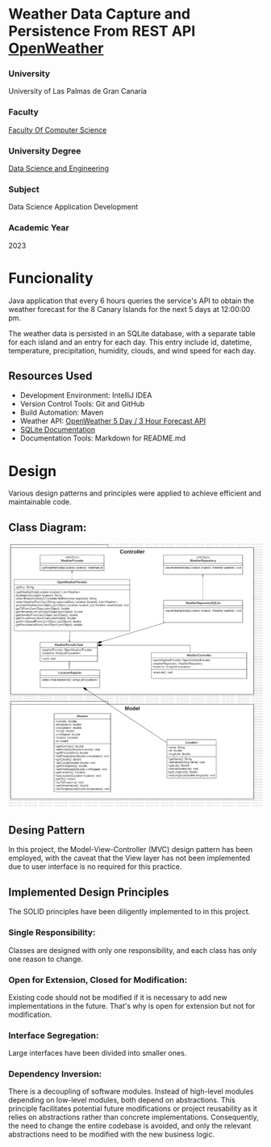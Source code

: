 # Weather Data Capture and Persistence From REST API [OpenWeather](https://openweathermap.org/api)


### University
University of Las Palmas de Gran Canaria

### Faculty
[Faculty Of Computer Science](https://www.eii.ulpgc.es/es)

### University Degree
[Data Science and Engineering](https://www.eii.ulpgc.es/es/formacion/Grado-en-Ciencia-e-Ingenieria-de-Datos)

### Subject
Data Science Application Development

### Academic Year
2023


# Funcionality

Java application that every 6 hours queries the service's API to obtain the weather forecast for the 8 Canary Islands for the next 5 days at 12:00:00 pm.

The weather data is persisted in an SQLite database, with a separate table for each island and an entry for each day. This entry include id, datetime, temperature, precipitation, humidity, clouds, and wind speed for each day.

## Resources Used
- Development Environment: IntelliJ IDEA
- Version Control Tools: Git and GitHub
- Build Automation: Maven
- Weather API: [OpenWeather 5 Day / 3 Hour Forecast API](https://openweathermap.org/forecast5)
- [SQLite Documentation](https://www.sqlite.org/docs.html)
- Documentation Tools: Markdown for README.md


# Design

Various design patterns and principles were applied to achieve efficient and maintainable code.

## Class Diagram:
![class_diagram](/images/WeatherForecastCapturePersistence_API-Openweathermap.png)

## Desing Pattern
In this project, the Model-View-Controller (MVC) design pattern has been employed, with the caveat that the View layer has not been implemented due to user interface is no required for this practice.

## Implemented Design Principles
The SOLID principles have been diligently implemented to in this project.

### Single Responsibility:
Classes are designed with only one responsibility, and each class has only one reason to change.

### Open for Extension, Closed for Modification:
Existing code should not be modified if it is necessary to add new implementations in the future. That's why is open for extension but not for modification.

### Interface Segregation:
Large interfaces have been divided into smaller ones.

### Dependency Inversion:
There is a decoupling of software modules. Instead of high-level modules depending on low-level modules, both depend on abstractions. This principle facilitates potential future modifications or project reusability as it relies on abstractions rather than concrete implementations. Consequently, the need to change the entire codebase is avoided, and only the relevant abstractions need to be modified with the new business logic.

